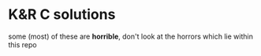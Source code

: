 # K&R C solutions
some (most) of these are **horrible**, don't look at the horrors which lie within this repo
